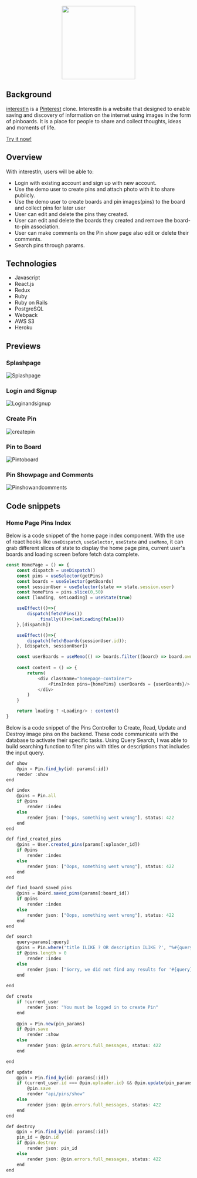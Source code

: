 <p align="center">
  <img width="200" height="200" src="https://github.com/kevinismcao/interestin/blob/main/frontend/src/assets/image/logo3.png">
</p>

## Background 

[interestIn](https://interest-in.herokuapp.com/) is a [Pinterest](https://www.pinterest.com/) clone. InterestIn is a website that designed to enable saving and discovery of information on the internet using images in the form of pinboards. It is a place for people  to share and collect thoughts, ideas and moments of life.

[Try it now!](https://interest-in.herokuapp.com/)

## Overview

With interestIn, users will be able to:
- Login with existing account and sign up with new account.
- Use the demo user to create pins and attach photo with it to share publicly.
- Use the demo user to create boards and pin images(pins) to the board and collect pins for later user
- User can edit and delete the pins they created.
- User can edit and delete the boards they created and remove the board-to-pin association.
- User can make comments on the Pin show page also edit or delete their comments.
- Search pins through params.

## Technologies

* Javascript
* React.js
* Redux
* Ruby
* Ruby on Rails
* PostgreSQL
* Webpack
* AWS S3
* Heroku

## Previews

### Splashpage
![Splashpage](https://github.com/kevinismcao/interestin/blob/main/frontend/src/assets/image/previewgif/splashpage.gif)

### Login and Signup
![Loginandsignup](https://github.com/kevinismcao/interestin/blob/main/frontend/src/assets/image/previewgif/loginsignup.gif)

### Create Pin
![createpin](https://github.com/kevinismcao/interestin/blob/main/frontend/src/assets/image/previewgif/createpin.gif)

### Pin to Board
![Pintoboard](https://github.com/kevinismcao/interestin/blob/main/frontend/src/assets/image/previewgif/pintoboard.gif)

### Pin Showpage and Comments
![Pinshowandcomments](https://github.com/kevinismcao/interestin/blob/main/frontend/src/assets/image/previewgif/pinshowandcomments.gif)

## Code snippets

### Home Page Pins Index
Below is a code snippet of the home page index component. With the use of react hooks like `useDispatch`, `useSelector`, `useState` and `useMemo`, it can grab different slices of state to display the home page pins, current user's boards and loading screen before fetch data complete.

```js
const HomePage = () => {
    const dispatch = useDispatch()
    const pins = useSelector(getPins) 
    const boards = useSelector(getBoards)
    const sessionUser = useSelector(state => state.session.user)
    const homePins = pins.slice(0,50)
    const [loading, setLoading] = useState(true)

    useEffect(()=>{
        dispatch(fetchPins())
            .finally(()=>(setLoading(false)))
    },[dispatch])

    useEffect(()=>{
        dispatch(fetchBoards(sessionUser.id));
    }, [dispatch, sessionUser])

    const userBoards = useMemo(() => boards.filter((board) => board.owner.id === sessionUser.id), [boards, sessionUser])
    
    const content = () => {
        return(
            <div className="homepage-container">
                <PinsIndex pins={homePins} userBoards = {userBoards}/>
            </div>
        )        
    }

    return loading ? <Loading/> : content()
}
```
Below is a code snippet of the Pins Controller to Create, Read, Update and Destroy image pins on the backend. These code communicate with the database to activate their specific tasks. Using Query Search, I was able to build searching function to filter pins with titles or descriptions that includes the input query. 

```js
def show 
    @pin = Pin.find_by(id: params[:id])
    render :show
end

def index 
    @pins = Pin.all
    if @pins
        render :index
    else
        render json: ["Oops, something went wrong"], status: 422
    end
end

def find_created_pins
    @pins = User.created_pins(params[:uploader_id])
    if @pins
        render :index
    else
        render json: ["Oops, something went wrong"], status: 422
    end
end

def find_board_saved_pins
    @pins = Board.saved_pins(params[:board_id])
    if @pins
        render :index
    else
        render json: ["Oops, something went wrong"], status: 422
    end
end

def search
    query=params[:query]
    @pins = Pin.where('title ILIKE ? OR description ILIKE ?', "%#{query}%", "%#{query}%")
    if @pins.length > 0
        render :index
    else
        render json: ["Sorry, we did not find any results for '#{query}', try another search"], status: 404
    end
    
end

def create 
    if !current_user 
        render json: "You must be logged in to create Pin"
    end
    
    @pin = Pin.new(pin_params)
    if @pin.save
        render :show
    else
        render json: @pin.errors.full_messages, status: 422
    end

end

def update
    @pin = Pin.find_by(id: params[:id])
    if (current_user.id === @pin.uploader.id) && @pin.update(pin_params)
        @pin.save
        render "api/pins/show"
    else
        render json: @pin.errors.full_messages, status: 422
    end
end

def destroy
    @pin = Pin.find_by(id: params[:id])
    pin_id = @pin.id
    if @pin.destroy
        render json: pin_id
    else
        render json: @pin.errors.full_messages, status: 422
    end
end
```
